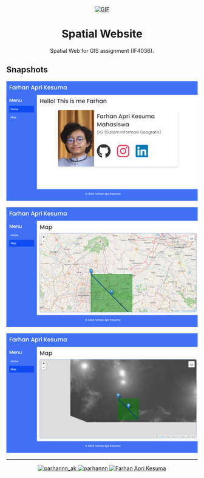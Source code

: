 <div align="center">

[![GIF](https://64.media.tumblr.com/144fd8407f346a08f4acebb8872812c3/tumblr_o5uo70RDvQ1rh3rypo1_r1_1280.gifv)](#)

</div>

<h1 align="center">Spatial Website</h1>

<p align="center">Spatial Web for GIS assignment (IF4036).</p>

## Snapshots

![Web Snapshot](./snapshots/home.png)

![Web Snapshot](./snapshots/street_map.png)

![Web Snapshot](./snapshots/raster.png)

---

<p align="center">
    <a href="https://www.instagram.com/prhnnn_ak" target="_blank">
        <img src="https://img.shields.io/badge/Instagram-E4405F?style=for-the-badge&logo=instagram&logoColor=white" alt="parhannn_ak" />
    </a>
    <a href="https://github.com/parhannn" target="_blank">
        <img src="https://img.shields.io/badge/GitHub-000000?style=for-the-badge&logo=github&logoColor=white" alt="parhannn" />
    </a>
    <a href="https://www.linkedin.com/in/farhan-apri-kesuma" target="_blank">
        <img src="https://img.shields.io/badge/LinkedIn-0A66C2?style=for-the-badge&logo=linkedin&logoColor=white" alt="Farhan Apri Kesuma" />
    </a>
</p>